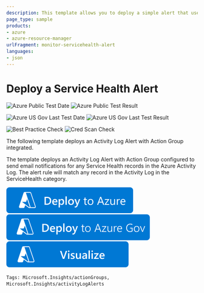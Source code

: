 ```yaml
---
description: This template allows you to deploy a simple alert that uses an action group to send email notifications for any Service Health records in the Azure Activity Log
page_type: sample
products:
- azure
- azure-resource-manager
urlFragment: monitor-servicehealth-alert
languages:
- json
---
```

# Deploy a Service Health Alert

![Azure Public Test Date](https://azurequickstartsservice.blob.core.windows.net/badges/demos/monitor-servicehealth-alert/PublicLastTestDate.svg)
![Azure Public Test Result](https://azurequickstartsservice.blob.core.windows.net/badges/demos/monitor-servicehealth-alert/PublicDeployment.svg)

![Azure US Gov Last Test Date](https://azurequickstartsservice.blob.core.windows.net/badges/demos/monitor-servicehealth-alert/FairfaxLastTestDate.svg)
![Azure US Gov Last Test Result](https://azurequickstartsservice.blob.core.windows.net/badges/demos/monitor-servicehealth-alert/FairfaxDeployment.svg)

![Best Practice Check](https://azurequickstartsservice.blob.core.windows.net/badges/demos/monitor-servicehealth-alert/BestPracticeResult.svg)
![Cred Scan Check](https://azurequickstartsservice.blob.core.windows.net/badges/demos/monitor-servicehealth-alert/CredScanResult.svg)

The following template deploys an Activity Log Alert with Action Group integrated.

The template deploys an Activity Log Alert with Action Group configured to send email notifications for any Service Health records in the Azure Activity Log. The alert rule will match any record in the Activity Log in the ServiceHealth category.

[![Deploy to Azure](https://raw.githubusercontent.com/Azure/azure-quickstart-templates/master/1-CONTRIBUTION-GUIDE/images/deploytoazure.svg?sanitize=true)](https://portal.azure.com/#create/Microsoft.Template/uri/https%3A%2F%2Fraw.githubusercontent.com%2FAzure%2Fazure-quickstart-templates%2Fmaster%2Fdemos%2Fmonitor-servicehealth-alert%2Fazuredeploy.json)
[![Deploy To Azure US Gov](https://raw.githubusercontent.com/Azure/azure-quickstart-templates/master/1-CONTRIBUTION-GUIDE/images/deploytoazuregov.svg?sanitize=true)](https://portal.azure.us/#create/Microsoft.Template/uri/https%3A%2F%2Fraw.githubusercontent.com%2FAzure%2Fazure-quickstart-templates%2Fmaster%2Fdemos%2Fmonitor-servicehealth-alert%2Fazuredeploy.json)
[![Visualize](https://raw.githubusercontent.com/Azure/azure-quickstart-templates/master/1-CONTRIBUTION-GUIDE/images/visualizebutton.svg?sanitize=true)](http://armviz.io/#/?load=https%3A%2F%2Fraw.githubusercontent.com%2FAzure%2Fazure-quickstart-templates%2Fmaster%2Fdemos%2Fmonitor-servicehealth-alert%2Fazuredeploy.json)

`Tags: Microsoft.Insights/actionGroups, Microsoft.Insights/activityLogAlerts`

